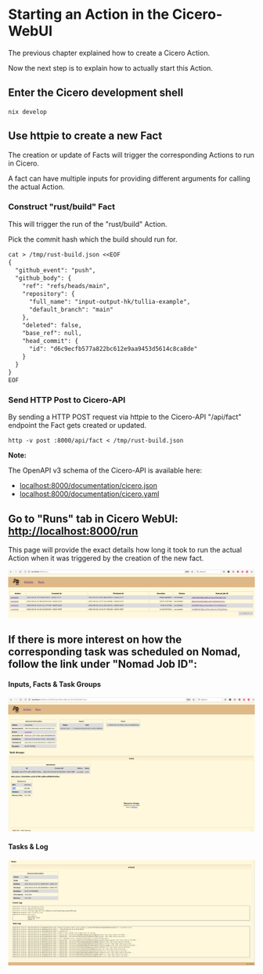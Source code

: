 # Starting an Action in the Cicero-WebUI
The previous chapter explained how to create a Cicero Action.

Now the next step is to explain how to actually start this Action.

## Enter the Cicero development shell

```
nix develop
```
## Use httpie to create a new Fact

The creation or update of Facts will trigger the corresponding Actions to run in Cicero.

A fact can have multiple inputs for providing different arguments for calling the actual Action.

### Construct "rust/build" Fact
This will trigger the run of the "rust/build" Action.

Pick the commit hash which the build should run for.

```
cat > /tmp/rust-build.json <<EOF
{
  "github_event": "push",
  "github_body": {
    "ref": "refs/heads/main",
    "repository": {
      "full_name": "input-output-hk/tullia-example",
      "default_branch": "main"
    },
    "deleted": false,
    "base_ref": null,
    "head_commit": {
      "id": "d6c9ecfb577a822bc612e9aa9453d5614c8ca8de"
    }
  }
}
EOF
```

### Send HTTP Post to Cicero-API

By sending a HTTP POST request via httpie to the Cicero-API "/api/fact" endpoint the Fact gets created or updated.

```
http -v post :8000/api/fact < /tmp/rust-build.json
```

**Note:**

The OpenAPI v3 schema of the Cicero-API is available here:
- [localhost:8000/documentation/cicero.json](localhost:8000/documentation/cicero.json)
- [localhost:8000/documentation/cicero.yaml](localhost:8000/documentation/cicero.yaml)

## Go to "Runs" tab in Cicero WebUI: [http://localhost:8000/run](http://localhost:8000/run)

This page will provide the exact details how long it took to run the actual Action when it was triggered by the creation of the new fact.

![Cicero WebUI Runs Tullia](./cicero_webui_runs_tullia.png "Cicero WebUI Runs Tullia")

## If there is more interest on how the corresponding task was scheduled on Nomad, follow the link under "Nomad Job ID":

#### Inputs, Facts & Task Groups

![Cicero WebUI Runs Nomad 1](./cicero_webui_runs_nomad_tullia-1.png "Cicero WebUI Runs Nomad 1")

#### Tasks & Log

![Cicero WebUI Runs Nomad 2](./cicero_webui_runs_nomad_tullia-2.png "Cicero WebUI Runs Nomad 2")
